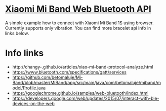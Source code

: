 # [Xiaomi Mi Band Web Bluetooth API](https://nikita-graf.github.io/mi-band-1s-web-bluetooth/)
A simple example how to connect with Xiaomi Mi Band 1S using browser. Currently supports only vibration. You can find more
bracelet api info in links below.

# Info links
- http://changy-.github.io/articles/xiao-mi-band-protocol-analyze.html  
- https://www.bluetooth.com/specifications/gatt/services  
- https://github.com/betomaluje/Mi-Band/blob/master/MiBand/app/src/main/java/com/betomaluje/miband/model/Profile.java  
- https://googlechrome.github.io/samples/web-bluetooth/index.html  
- https://developers.google.com/web/updates/2015/07/interact-with-ble-devices-on-the-web  
